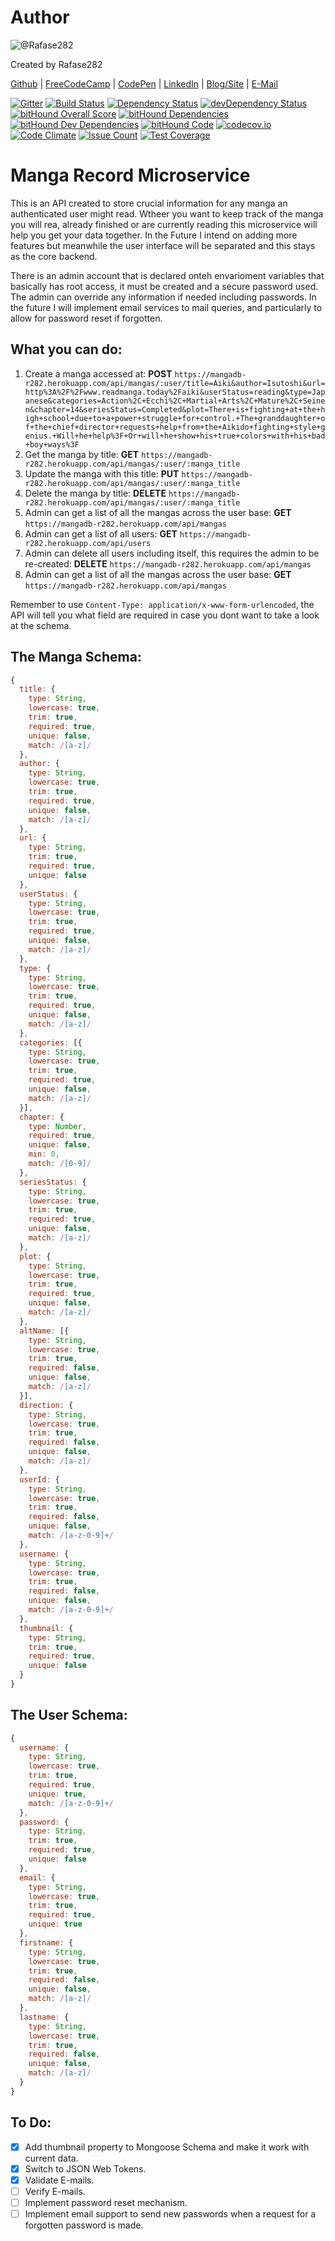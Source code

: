 # Author
![@Rafase282](https://avatars0.githubusercontent.com/Rafase282?&s=128)

Created by Rafase282

[Github](https://github.com/Rafase282) | [FreeCodeCamp](http://www.freecodecamp.com/rafase282) | [CodePen](http://codepen.io/Rafase282/) | [LinkedIn](https://www.linkedin.com/in/rafase282) | [Blog/Site](https://rafase282.wordpress.com/) | [E-Mail](mailto:rafase282@gmail.com)

[![Gitter](https://badges.gitter.im/Rafase282/Mangadb.svg)](https://gitter.im/Rafase282/Mangadb?utm_source=badge&utm_medium=badge&utm_campaign=pr-badge)
[![Build Status](https://travis-ci.org/Rafase282/Mangadb.svg?branch=master)](https://travis-ci.org/Rafase282/Mangadb)
[![Dependency Status](https://david-dm.org/Rafase282/Mangadb.svg)](https://david-dm.org/Rafase282/Mangadb)
[![devDependency Status](https://david-dm.org/Rafase282/Mangadb/dev-status.svg)](https://david-dm.org/Rafase282/Mangadb#info=devDependencies)
[![bitHound Overall Score](https://www.bithound.io/github/Rafase282/Mangadb/badges/score.svg)](https://www.bithound.io/github/Rafase282/Mangadb)
[![bitHound Dependencies](https://www.bithound.io/github/Rafase282/Mangadb/badges/dependencies.svg)](https://www.bithound.io/github/Rafase282/Mangadb/master/dependencies/npm)
[![bitHound Dev Dependencies](https://www.bithound.io/github/Rafase282/Mangadb/badges/devDependencies.svg)](https://www.bithound.io/github/Rafase282/Mangadb/master/dependencies/npm)
[![bitHound Code](https://www.bithound.io/github/Rafase282/Mangadb/badges/code.svg)](https://www.bithound.io/github/Rafase282/Mangadb)
[![codecov.io](https://codecov.io/github/Rafase282/Mangadb/coverage.svg?branch=master)](https://codecov.io/github/Rafase282/Mangadb?branch=master)
[![Code Climate](https://codeclimate.com/github/Rafase282/Mangadb/badges/gpa.svg)](https://codeclimate.com/github/Rafase282/Mangadb)
[![Issue Count](https://codeclimate.com/github/Rafase282/Mangadb/badges/issue_count.svg)](https://codeclimate.com/github/Rafase282/Mangadb)
[![Test Coverage](https://codeclimate.com/github/Rafase282/Mangadb/badges/coverage.svg)](https://codeclimate.com/github/Rafase282/Mangadb/coverage)
# Manga Record Microservice
This is an API created to store crucial information for any manga an authenticated user might read. Wtheer you want to keep track of the manga you will rea, already finished or are currently reading this microservice will help you get your data together. In the Future I intend on adding more features but meanwhile the user interface will be separated and this stays as the core backend.

There is an admin account that is declared onteh envarioment variables that basically has root access, it must be created and a secure password used. The admin can override any information if needed including passwords. In the future I will implement email services to mail queries, and particularly to allow for password reset if forgotten.

## What you can do:
1. Create a manga accessed at: **POST** `https://mangadb-r282.herokuapp.com/api/mangas/:user/title=Aiki&author=Isutoshi&url=http%3A%2F%2Fwww.readmanga.today%2Faiki&userStatus=reading&type=Japanese&categories=Action%2C+Ecchi%2C+Martial+Arts%2C+Mature%2C+Seinen&chapter=14&seriesStatus=Completed&plot=There+is+fighting+at+the+high+school+due+to+a+power+struggle+for+control.+The+granddaughter+of+the+chief+director+requests+help+from+the+Aikido+fighting+style+genius.+Will+he+help%3F+Or+will+he+show+his+true+colors+with+his+bad+boy+ways%3F`
2. Get the manga by title: **GET** `https://mangadb-r282.herokuapp.com/api/mangas/:user/:manga_title`
3. Update the manga with this title: **PUT** `https://mangadb-r282.herokuapp.com/api/mangas/:user/:manga_title`
4. Delete the manga by title: **DELETE** `https://mangadb-r282.herokuapp.com/api/mangas/:user/:manga_title`
5. Admin can get a list of all the mangas across the user base: **GET** `https://mangadb-r282.herokuapp.com/api/mangas`
6. Admin can get a list of all users: **GET** `https://mangadb-r282.herokuapp.com/api/users`
7. Admin can delete all users including itself, this requires the admin to be re-created: **DELETE** `https://mangadb-r282.herokuapp.com/api/mangas`
8. Admin can get a list of all the mangas across the user base: **GET** `https://mangadb-r282.herokuapp.com/api/mangas`

Remember to use `Content-Type: application/x-www-form-urlencoded`, the API will tell you what field are required in case you dont want to take a look at the schema.

## The Manga Schema:

```js
{
  title: {
    type: String,
    lowercase: true,
    trim: true,
    required: true,
    unique: false,
    match: /[a-z]/
  },
  author: {
    type: String,
    lowercase: true,
    trim: true,
    required: true,
    unique: false,
    match: /[a-z]/
  },
  url: {
    type: String,
    trim: true,
    required: true,
    unique: false
  },
  userStatus: {
    type: String,
    lowercase: true,
    trim: true,
    required: true,
    unique: false,
    match: /[a-z]/
  },
  type: {
    type: String,
    lowercase: true,
    trim: true,
    required: true,
    unique: false,
    match: /[a-z]/
  },
  categories: [{
    type: String,
    lowercase: true,
    trim: true,
    required: true,
    unique: false,
    match: /[a-z]/
  }],
  chapter: {
    type: Number,
    required: true,
    unique: false,
    min: 0,
    match: /[0-9]/
  },
  seriesStatus: {
    type: String,
    lowercase: true,
    trim: true,
    required: true,
    unique: false,
    match: /[a-z]/
  },
  plot: {
    type: String,
    lowercase: true,
    trim: true,
    required: true,
    unique: false,
    match: /[a-z]/
  },
  altName: [{
    type: String,
    lowercase: true,
    trim: true,
    required: false,
    unique: false,
    match: /[a-z]/
  }],
  direction: {
    type: String,
    lowercase: true,
    trim: true,
    required: false,
    unique: false,
    match: /[a-z]/
  },
  userId: {
    type: String,
    lowercase: true,
    trim: true,
    required: false,
    unique: false,
    match: /[a-z-0-9]+/
  },
  username: {
    type: String,
    lowercase: true,
    trim: true,
    required: false,
    unique: false,
    match: /[a-z-0-9]+/
  },
  thumbnail: {
    type: String,
    trim: true,
    required: true,
    unique: false
  }
}
```

## The User Schema:

```js
{
  username: {
    type: String,
    lowercase: true,
    trim: true,
    required: true,
    unique: true,
    match: /[a-z-0-9]+/
  },
  password: {
    type: String,
    trim: true,
    required: true,
    unique: false
  },
  email: {
    type: String,
    lowercase: true,
    trim: true,
    required: true,
    unique: true
  },
  firstname: {
    type: String,
    lowercase: true,
    trim: true,
    required: false,
    unique: false,
    match: /[a-z]/
  },
  lastname: {
    type: String,
    lowercase: true,
    trim: true,
    required: false,
    unique: false,
    match: /[a-z]/
  }
}
```
## To Do:
- [X] Add thumbnail property to Mongoose Schema and make it work with current data.
- [X] Switch to JSON Web Tokens.
- [X] Validate E-mails.
- [ ] Verify E-mails.
- [ ] Implement password reset mechanism.
- [ ] Implement email support to send new passwords when a request for a forgotten password is made.
